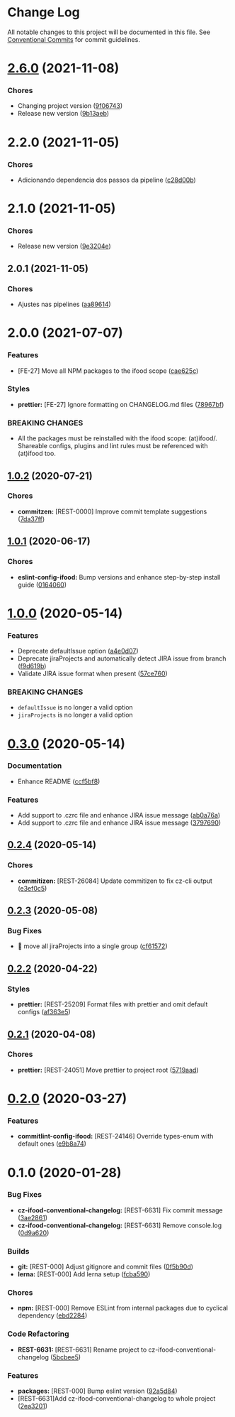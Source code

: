 # Change Log

All notable changes to this project will be documented in this file.
See [Conventional Commits](https://conventionalcommits.org) for commit guidelines.

<a name="2.6.0"></a>
# [2.6.0](https://github.com/batatinha-delivery/batatinha-commit/compare/@batatinha-delivery/cz-conventional-changelog@2.1.0...@batatinha-delivery/cz-conventional-changelog@2.6.0) (2021-11-08)


### Chores

* Changing project version ([9f06743](https://github.com/batatinha-delivery/batatinha-commit/commit/9f06743))
* Release new version ([9b13aeb](https://github.com/batatinha-delivery/batatinha-commit/commit/9b13aeb))





<a name="2.2.0"></a>
# 2.2.0 (2021-11-05)


### Chores

* Adicionando dependencia dos passos da pipeline ([c28d00b](https://github.com/batatinha-delivery/batatinha-commit/commit/c28d00b))





<a name="2.1.0"></a>
# 2.1.0 (2021-11-05)


### Chores

* Release new version ([9e3204e](https://github.com/batatinha-delivery/batatinha-commit/commit/9e3204e))





<a name="2.0.1"></a>
## 2.0.1 (2021-11-05)


### Chores

* Ajustes nas pipelines ([aa89614](https://github.com/batatinha-delivery/batatinha-commit/commit/aa89614))





<a name="2.0.0"></a>
# 2.0.0 (2021-07-07)


### Features

* [FE-27] Move all NPM packages to the ifood scope ([cae625c](https://code.ifoodcorp.com.br/ifood/frontend-engineering/ifood-lint/commits/cae625c))


### Styles

* **prettier:** [FE-27] Ignore formatting on CHANGELOG.md files ([78967bf](https://code.ifoodcorp.com.br/ifood/frontend-engineering/ifood-lint/commits/78967bf))


### BREAKING CHANGES

* All the packages must be reinstalled with the ifood scope: (at)ifood/<package>.
Shareable configs, plugins and lint rules must be referenced with (at)ifood too.





<a name="1.0.2"></a>
## [1.0.2](https://bitbucket.org/ifood/ifood-lint/compare/cz-ifood-conventional-changelog@1.0.1...cz-ifood-conventional-changelog@1.0.2) (2020-07-21)


### Chores

* **commitzen:** [REST-0000] Improve commit template suggestions ([7da37ff](https://bitbucket.org/ifood/ifood-lint/commits/7da37ff))





<a name="1.0.1"></a>
## [1.0.1](https://bitbucket.org/ifood/ifood-lint/compare/cz-ifood-conventional-changelog@1.0.0...cz-ifood-conventional-changelog@1.0.1) (2020-06-17)


### Chores

* **eslint-config-ifood:** Bump versions and enhance step-by-step install guide ([0164060](https://bitbucket.org/ifood/ifood-lint/commits/0164060))





<a name="1.0.0"></a>
# [1.0.0](https://bitbucket.org/ifood/ifood-lint/compare/cz-ifood-conventional-changelog@0.3.0...cz-ifood-conventional-changelog@1.0.0) (2020-05-14)


### Features

* Deprecate defaultIssue option ([a4e0d07](https://bitbucket.org/ifood/ifood-lint/commits/a4e0d07))
* Deprecate jiraProjects and automatically detect JIRA issue from branch ([f9d619b](https://bitbucket.org/ifood/ifood-lint/commits/f9d619b))
* Validate JIRA issue format when present ([57ce760](https://bitbucket.org/ifood/ifood-lint/commits/57ce760))


### BREAKING CHANGES

* `defaultIssue` is no longer a valid option
* `jiraProjects` is no longer a valid option





<a name="0.3.0"></a>
# [0.3.0](https://bitbucket.org/ifood/ifood-lint/compare/cz-ifood-conventional-changelog@0.2.4...cz-ifood-conventional-changelog@0.3.0) (2020-05-14)


### Documentation

* Enhance README ([ccf5bf8](https://bitbucket.org/ifood/ifood-lint/commits/ccf5bf8))


### Features

* Add support to .czrc file and enhance JIRA issue message ([ab0a76a](https://bitbucket.org/ifood/ifood-lint/commits/ab0a76a))
* Add support to .czrc file and enhance JIRA issue message ([3797690](https://bitbucket.org/ifood/ifood-lint/commits/3797690))





<a name="0.2.4"></a>
## [0.2.4](https://bitbucket.org/ifood/ifood-lint/compare/cz-ifood-conventional-changelog@0.2.3...cz-ifood-conventional-changelog@0.2.4) (2020-05-14)


### Chores

* **commitizen:** [REST-26084] Update commitizen to fix cz-cli output ([e3ef0c5](https://bitbucket.org/ifood/ifood-lint/commits/e3ef0c5))





<a name="0.2.3"></a>
## [0.2.3](https://bitbucket.org/ifood/ifood-lint/compare/cz-ifood-conventional-changelog@0.2.2...cz-ifood-conventional-changelog@0.2.3) (2020-05-08)


### Bug Fixes

* 🐛 move all jiraProjects into a single group ([cf61572](https://bitbucket.org/ifood/ifood-lint/commits/cf61572))





<a name="0.2.2"></a>
## [0.2.2](https://bitbucket.org/ifood/ifood-lint/compare/cz-ifood-conventional-changelog@0.2.1...cz-ifood-conventional-changelog@0.2.2) (2020-04-22)


### Styles

* **prettier:** [REST-25209] Format files with prettier and omit default configs ([af363e5](https://bitbucket.org/ifood/ifood-lint/commits/af363e5))





<a name="0.2.1"></a>
## [0.2.1](https://bitbucket.org/ifood/ifood-lint/compare/cz-ifood-conventional-changelog@0.2.0...cz-ifood-conventional-changelog@0.2.1) (2020-04-08)


### Chores

* **prettier:** [REST-24051] Move prettier to project root ([5719aad](https://bitbucket.org/ifood/ifood-lint/commits/5719aad))





<a name="0.2.0"></a>
# [0.2.0](https://bitbucket.org/ifood/ifood-lint/compare/cz-ifood-conventional-changelog@0.1.0...cz-ifood-conventional-changelog@0.2.0) (2020-03-27)


### Features

* **commitlint-config-ifood:** [REST-24146] Override types-enum with default ones ([e9b8a74](https://bitbucket.org/ifood/ifood-lint/commits/e9b8a74))





<a name="0.1.0"></a>
# 0.1.0 (2020-01-28)


### Bug Fixes

* **cz-ifood-conventional-changelog:** [REST-6631] Fix commit message ([3ae2861](https://bitbucket.org/ifood/ifood-lint/commits/3ae2861))
* **cz-ifood-conventional-changelog:** [REST-6631] Remove console.log ([0d9a620](https://bitbucket.org/ifood/ifood-lint/commits/0d9a620))


### Builds

* **git:** [REST-000] Adjust gitignore and commit files ([0f5b90d](https://bitbucket.org/ifood/ifood-lint/commits/0f5b90d))
* **lerna:** [REST-000] Add lerna setup ([fcba590](https://bitbucket.org/ifood/ifood-lint/commits/fcba590))


### Chores

* **npm:** [REST-000] Remove ESLint from internal packages due to cyclical dependency ([ebd2284](https://bitbucket.org/ifood/ifood-lint/commits/ebd2284))


### Code Refactoring

* **REST-6631:** [REST-6631] Rename project to cz-ifood-conventional-changelog ([5bcbee5](https://bitbucket.org/ifood/ifood-lint/commits/5bcbee5))


### Features

* **packages:** [REST-000] Bump eslint version ([92a5d84](https://bitbucket.org/ifood/ifood-lint/commits/92a5d84))
* [REST-6631]Add cz-ifood-conventional-changelog to whole project ([2ea3201](https://bitbucket.org/ifood/ifood-lint/commits/2ea3201))
